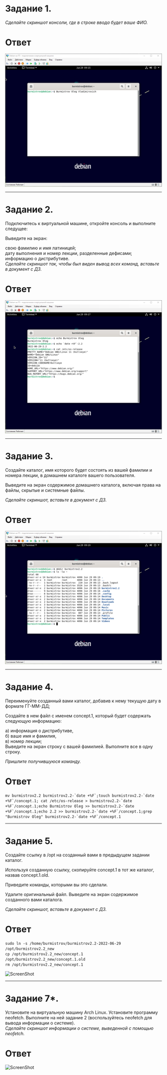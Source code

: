 # Задание 1.
*Сделайте скриншот консоли, где в строке ввода будет ваше ФИО.*

# Ответ

![ScreenShot](https://github.com/pendolf1984/netology/blob/main/lesson2.2/1.png)

---

# Задание 2.
Подключитесь к виртуальной машине, откройте консоль и выполните следущее:  

Выведите на экран:  

свою фамилию и имя латиницей;  
дату выполнения и номер лекции, разделенные дефисами;  
информацию о дистрибутиве.  
*Сделайте скриншот так, чтобы был виден вывод всех команд, вставьте в документ с ДЗ.*

# Ответ

![ScreenShot](https://github.com/pendolf1984/netology/blob/main/lesson2.2/2.png)


---


# Задание 3.
Создайте каталог, имя которого будет состоять из вашей фамилии и номера лекции, в домашнем каталоге вашего пользователя.  

Выведите на экран содержимое домашнего каталога, включая права на файлы, скрытые и системные файлы.  

*Сделайте скриншот, вставьте в документ с ДЗ.*

# Ответ

![ScreenShot](https://github.com/pendolf1984/netology/blob/main/lesson2.2/3.png)

---

# Задание 4.
Переименуйте созданный вами каталог, добавив к нему текущую дату в формате ГГ-ММ-ДД;  

Создайте в нем файл с именем concept.1, который будет содержать следующую информацию:  

а) информация о дистрибутиве,  
б) ваше имя и фамилия,  
в) номер лекции;  
Выведите на экран строку с вашей фамилией. Выполните все в одну строку.  

*Пришлите получившуюся команду.*  

# Ответ

```mv burmistrov2.2 burmistrov2.2-`date +%F`;touch burmistrov2.2-`date +%F`/concept.1; cat /etc/os-release > burmistrov2.2-`date +%F`/concept.1;echo Burmistrov Oleg >> burmistrov2.2-`date +%F`/concept.1;echo 2.2 >> burmistrov2.2-`date +%F`/concept.1;grep "Burmistrov Oleg" burmistrov2.2-`date +%F`/concept.1```

---

# Задание 5.
Создайте ссылку в /opt на созданный вами в предыдущем задании каталог.  

Используя созданную ссылку, скопируйте concept.1 в тот же каталог, назвав concept.1.old.  

Приведите команды, которыми вы это сделали.  

Удалите оригинальный файл. Выведите на экран содержимое созданного вами каталога.  

*Сделайте скриншот, вставьте в документ с ДЗ.*

# Ответ
```sudo ln -s /home/burmistrov/burmistrov2.2-2022-06-29 /opt/burmistrov2.2_new```  
```cp /opt/burmistrov2.2_new/concept.1 /opt/burmistrov2.2_new/concept.1.old```  
```rm /opt/burmistrov2.2_new/concept.1```  

![ScreenShot](https://github.com/pendolf1984/netology/blob/main/lesson2.2/5.png)

---

# Задание 7*.
Установите на виртуальную машину Arch Linux. Установите программу neofetch. Выполните на ней задание 2 (воспользуйтесь neofetch для вывода информации о системе).  
*Сделайте скриншот информации о системе, выведенной с помощью neofetch.*

# Ответ
![ScreenShot](https://github.com/pendolf1984/netology/blob/main/lesson2.2/Arch.PNG)

